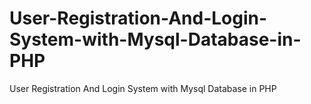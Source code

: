 # User-Registration-And-Login-System-with-Mysql-Database-in-PHP
User Registration And Login System with Mysql Database in PHP
